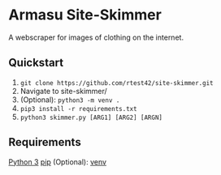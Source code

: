 # Armasu Site-Skimmer
A webscraper for images of clothing on the internet.

## Quickstart
1. ```git clone https://github.com/rtest42/site-skimmer.git```
2. Navigate to site-skimmer/
3. (Optional): ```python3 -m venv .```
4. ```pip3 install -r requirements.txt```
5. ```python3 skimmer.py [ARG1] [ARG2] [ARGN]```

## Requirements
[Python 3](https://www.python.org/downloads/)
[pip](https://docs.python.org/3/installing/index.html)
(Optional): [venv](https://packaging.python.org/en/latest/tutorials/installing-packages/#creating-virtual-environments)

